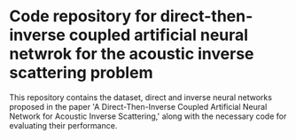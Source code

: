 # Code repository for direct-then-inverse coupled artificial neural netwrok for the acoustic inverse scattering problem
This repository contains the dataset, direct and inverse neural networks proposed in the paper 'A Direct-Then-Inverse Coupled Artificial Neural Network for Acoustic Inverse Scattering,' along with the necessary code for evaluating their performance. 


